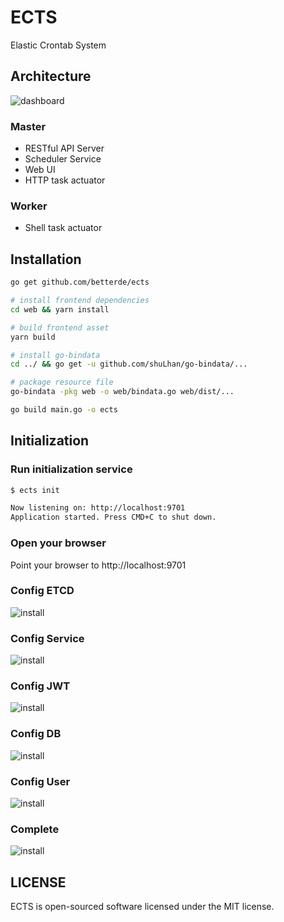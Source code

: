 # ECTS

Elastic Crontab System

## Architecture

![dashboard](docs/overview/architecture.jpg)

### Master 
* RESTful API Server
* Scheduler Service
* Web UI
* HTTP task actuator

### Worker
* Shell task actuator

## Installation

```bash
go get github.com/betterde/ects

# install frontend dependencies
cd web && yarn install

# build frontend asset
yarn build

# install go-bindata
cd ../ && go get -u github.com/shuLhan/go-bindata/...

# package resource file
go-bindata -pkg web -o web/bindata.go web/dist/...

go build main.go -o ects

```

## Initialization

### Run initialization service
```bash
$ ects init

Now listening on: http://localhost:9701
Application started. Press CMD+C to shut down.
```

### Open your browser

Point your browser to http://localhost:9701

### Config ETCD

![install](docs/overview/initialization/step_1.png)

### Config Service

![install](docs/overview/initialization/step_2.png)

### Config JWT

![install](docs/overview/initialization/step_3.png)

### Config DB

![install](docs/overview/initialization/step_4.png)

### Config User

![install](docs/overview/initialization/step_5.png)

### Complete

![install](docs/overview/initialization/step_6.png)

## LICENSE
ECTS is open-sourced software licensed under the MIT license.